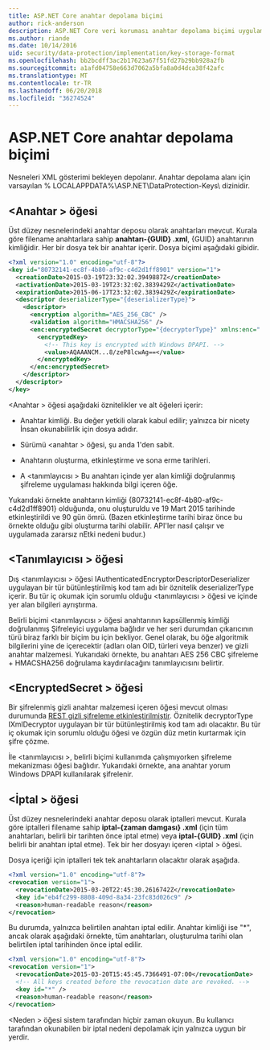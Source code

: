 ```yaml
---
title: ASP.NET Core anahtar depolama biçimi
author: rick-anderson
description: ASP.NET Core veri koruması anahtar depolama biçimi uygulama ayrıntılarını öğrenin.
ms.author: riande
ms.date: 10/14/2016
uid: security/data-protection/implementation/key-storage-format
ms.openlocfilehash: bb2bcdff3ac2b17623a67f51fd27b29bb928a2fb
ms.sourcegitcommit: a1afd04758e663d7062a5bfa8a0d4dca38f42afc
ms.translationtype: MT
ms.contentlocale: tr-TR
ms.lasthandoff: 06/20/2018
ms.locfileid: "36274524"
---
```

# <a name="key-storage-format-in-aspnet-core"></a>ASP.NET Core anahtar depolama biçimi

<a name="data-protection-implementation-key-storage-format"></a>

Nesneleri XML gösterimi bekleyen depolanır. Anahtar depolama alanı için varsayılan % LOCALAPPDATA%\ASP.NET\DataProtection-Keys\ dizinidir.

## <a name="the-key-element"></a>\<Anahtar > öğesi

Üst düzey nesnelerindeki anahtar deposu olarak anahtarları mevcut. Kurala göre filename anahtarlara sahip **anahtarı-{GUID} .xml**, {GUID} anahtarının kimliğidir. Her bir dosya tek bir anahtar içerir. Dosya biçimi aşağıdaki gibidir.

```xml
<?xml version="1.0" encoding="utf-8"?>
<key id="80732141-ec8f-4b80-af9c-c4d2d1ff8901" version="1">
  <creationDate>2015-03-19T23:32:02.3949887Z</creationDate>
  <activationDate>2015-03-19T23:32:02.3839429Z</activationDate>
  <expirationDate>2015-06-17T23:32:02.3839429Z</expirationDate>
  <descriptor deserializerType="{deserializerType}">
    <descriptor>
      <encryption algorithm="AES_256_CBC" />
      <validation algorithm="HMACSHA256" />
      <enc:encryptedSecret decryptorType="{decryptorType}" xmlns:enc="...">
        <encryptedKey>
          <!-- This key is encrypted with Windows DPAPI. -->
          <value>AQAAANCM...8/zeP8lcwAg==</value>
        </encryptedKey>
      </enc:encryptedSecret>
    </descriptor>
  </descriptor>
</key>
```

\<Anahtar > öğesi aşağıdaki öznitelikler ve alt öğeleri içerir:

* Anahtar kimliği. Bu değer yetkili olarak kabul edilir; yalnızca bir nicety İnsan okunabilirlik için dosya adıdır.

* Sürümü \<anahtar > öğesi, şu anda 1'den sabit.

* Anahtarın oluşturma, etkinleştirme ve sona erme tarihleri.

* A \<tanımlayıcısı > Bu anahtarı içinde yer alan kimliği doğrulanmış şifreleme uygulaması hakkında bilgi içeren öğe.

Yukarıdaki örnekte anahtarın kimliği {80732141-ec8f-4b80-af9c-c4d2d1ff8901} olduğunda, onu oluşturuldu ve 19 Mart 2015 tarihinde etkinleştirildi ve 90 gün ömrü. (Bazen etkinleştirme tarihi biraz önce bu örnekte olduğu gibi oluşturma tarihi olabilir. API'ler nasıl çalışır ve uygulamada zararsız nEtki nedeni budur.)

## <a name="the-descriptor-element"></a>\<Tanımlayıcısı > öğesi

Dış \<tanımlayıcısı > öğesi IAuthenticatedEncryptorDescriptorDeserializer uygulayan bir tür bütünleştirilmiş kod tam adı bir öznitelik deserializerType içerir. Bu tür iç okumak için sorumlu olduğu \<tanımlayıcısı > öğesi ve içinde yer alan bilgileri ayrıştırma.

Belirli biçimi \<tanımlayıcısı > öğesi anahtarının kapsüllenmiş kimliği doğrulanmış Şifreleyici uygulama bağlıdır ve her seri durumdan çıkarıcının türü biraz farklı bir biçim bu için bekliyor. Genel olarak, bu öğe algoritmik bilgilerini yine de içerecektir (adları olan OID, türleri veya benzer) ve gizli anahtar malzemesi. Yukarıdaki örnekte, bu anahtarı AES 256 CBC şifreleme + HMACSHA256 doğrulama kaydırılacağını tanımlayıcısını belirtir.

## <a name="the-encryptedsecret-element"></a>\<EncryptedSecret > öğesi

Bir <encryptedSecret> şifrelenmiş gizli anahtar malzemesi içeren öğesi mevcut olması durumunda [REST gizli şifreleme etkinleştirilmiştir](xref:security/data-protection/implementation/key-encryption-at-rest#data-protection-implementation-key-encryption-at-rest). Öznitelik decryptorType IXmlDecryptor uygulayan bir tür bütünleştirilmiş kod tam adı olacaktır. Bu tür iç okumak için sorumlu olduğu <encryptedKey> öğesi ve özgün düz metin kurtarmak için şifre çözme.

İle \<tanımlayıcısı >, belirli biçimi <encryptedSecret> kullanımda çalışmıyorken şifreleme mekanizması öğesi bağlıdır. Yukarıdaki örnekte, ana anahtar yorum Windows DPAPI kullanılarak şifrelenir.

## <a name="the-revocation-element"></a>\<İptal > öğesi

Üst düzey nesnelerindeki anahtar deposu olarak iptalleri mevcut. Kurala göre iptalleri filename sahip **iptal-{zaman damgası} .xml** (için tüm anahtarları, belirli bir tarihten önce iptal etme) veya **iptal-{GUID} .xml** (için belirli bir anahtarı iptal etme). Tek bir her dosyayı içeren \<iptal > öğesi.

Dosya içeriği için iptalleri tek tek anahtarların olacaktır olarak aşağıda.

```xml
<?xml version="1.0" encoding="utf-8"?>
<revocation version="1">
  <revocationDate>2015-03-20T22:45:30.2616742Z</revocationDate>
  <key id="eb4fc299-8808-409d-8a34-23fc83d026c9" />
  <reason>human-readable reason</reason>
</revocation>
```

Bu durumda, yalnızca belirtilen anahtarı iptal edilir. Anahtar kimliği ise "*", ancak olarak aşağıdaki örnekte, tüm anahtarları, oluşturulma tarihi olan belirtilen iptal tarihinden önce iptal edilir.

```xml
<?xml version="1.0" encoding="utf-8"?>
<revocation version="1">
  <revocationDate>2015-03-20T15:45:45.7366491-07:00</revocationDate>
  <!-- All keys created before the revocation date are revoked. -->
  <key id="*" />
  <reason>human-readable reason</reason>
</revocation>
```

\<Neden > öğesi sistem tarafından hiçbir zaman okuyun. Bu kullanıcı tarafından okunabilen bir iptal nedeni depolamak için yalnızca uygun bir yerdir.
